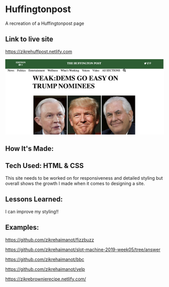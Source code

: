 # Huffingtonpost

A recreation of a Huffingtonpost page

## Link to live site

https://zikrehuffpost.netlify.com

![Huffingtonpost](git.png)

## How It's Made:

## Tech Used:    HTML & CSS

This site needs to be worked on for responsiveness and detailed styling but overall shows the growth I made when it comes to designing a site.

## Lessons Learned:

I can improve my styling!!

## Examples:

https://github.com/zikrehaimanot/fizzbuzz

https://github.com/zikrehaimanot/slot-machine-2019-week05/tree/answer

https://github.com/zikrehaimanot/bbc

https://github.com/zikrehaimanot/yelp

https://zikrebrownierecipe.netlify.com/
